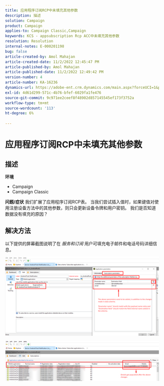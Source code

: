```yaml
---
title: 应用程序订阅RCP中未填充其他参数
description: 描述
solution: Campaign
product: Campaign
applies-to: Campaign Classic,Campaign
keywords: KCS - appsubscription Rcp ACC中未填充其他参数
resolution: Resolution
internal-notes: E-000201198
bug: false
article-created-by: Amol Mahajan
article-created-date: 11/2/2022 12:45:47 PM
article-published-by: Amol Mahajan
article-published-date: 11/2/2022 12:49:42 PM
version-number: 4
article-number: KA-16236
dynamics-url: https://adobe-ent.crm.dynamics.com/main.aspx?forceUCI=1&pagetype=entityrecord&etn=knowledgearticle&id=6e46d644-ac5a-ed11-9561-6045bd006a22
exl-id: 4d61d299-571c-4b76-bfef-6029fa1fe476
source-git-commit: 9c971ee2ceef8f48902d857145545ef173f3752a
workflow-type: tm+mt
source-wordcount: '113'
ht-degree: 6%

---
```


# 应用程序订阅RCP中未填充其他参数

## 描述

<b>环境</b>
- Campaign
- Campaign Classic

<b>问题/症状</b>
我们扩展了应用程序订阅RCP表。 当我们尝试插入值时，如果键值对使用注册设备方法中的其他参数，则只会更新设备令牌和用户密钥。 我们是否知道数据没有填充的原因？


## 解决方法


以下提供的屏幕截图说明了在 *服务和订阅* 用户可填充电子邮件和电话号码详细信息。



![](assets/bc1c5473-4bd0-ec11-a7b5-00224809c556.png)



![](assets/ddd78ad4-4bd0-ec11-a7b5-00224809c556.png)
